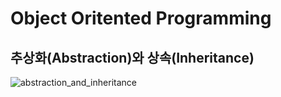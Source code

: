 # Object Oritented Programming

## 추상화(Abstraction)와 상속(Inheritance)
![abstraction_and_inheritance](http://cfile21.uf.tistory.com/image/99E43B385A9E768E0CF5C3)
